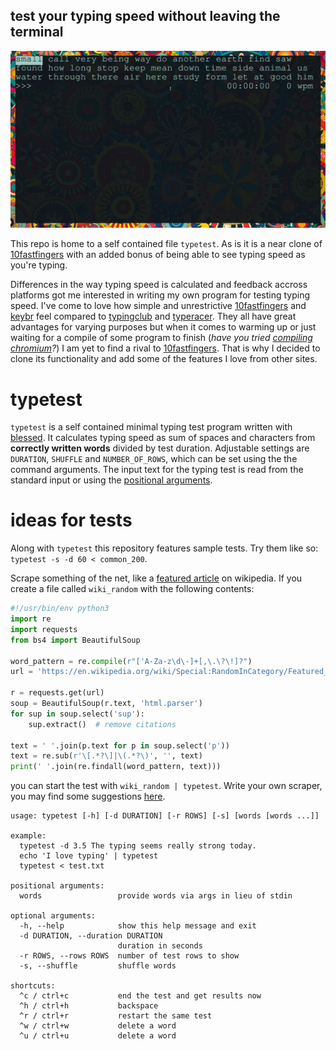 ## test your typing speed without leaving the terminal

![example](./img/example.gif)

This repo is home to a self contained file `typetest`.
As is it is a near clone of [10fastfingers](https://10fastfingers.com/typing-test/english) with an added bonus of being able to see typing speed as you're typing.

Differences in the way typing speed is calculated and feedback accross platforms got me interested in writing my own program for testing typing speed.
I've come to love how simple and unrestrictive [10fastfingers](https://10fastfingers.com/typing-test/english) and [keybr](https://keybr.com) feel compared to [typingclub](https://www.typingclub.com/) and [typeracer](https://www.typeracer.com).
They all have great advantages for varying purposes but when it comes to warming up or just waiting for a compile of some program to finish (*have you tried [compiling chromium](https://www.reddit.com/r/archlinux/comments/gdeiui/ungoogledchromium_taking_a_long_time_to_build/)?*) I am yet to find a rival to [10fastfingers](https://10fastfingers.com/typing-test/english).
That is why I decided to clone its functionality and add some of the features I love from other sites.

# typetest
`typetest` is a self contained minimal typing test program written with [blessed](https://github.com/jquast/blessed/).
It calculates typing speed as sum of spaces and characters from **correctly written words** divided by test duration.
Adjustable settings are `DURATION`, `SHUFFLE` and `NUMBER_OF_ROWS`, which can be set using the the command arguments.
The input text for the typing test is read from the standard input or using the [positional arguments](https://docs.python.org/3/glossary.html#term-argument).

# ideas for tests
Along with `typetest` this repository features sample tests.
Try them like so: `typetest -s -d 60 < common_200`.

Scrape something of the net, like a [featured article](https://en.wikipedia.org/wiki/Wikipedia:Featured_articles) on wikipedia.
If you create a file called `wiki_random` with the following contents:

```python
#!/usr/bin/env python3
import re
import requests
from bs4 import BeautifulSoup

word_pattern = re.compile(r"['A-Za-z\d\-]+[,\.\?\!]?")
url = 'https://en.wikipedia.org/wiki/Special:RandomInCategory/Featured_articles'

r = requests.get(url)
soup = BeautifulSoup(r.text, 'html.parser')
for sup in soup.select('sup'):
    sup.extract()  # remove citations

text = ' '.join(p.text for p in soup.select('p'))
text = re.sub(r'\[.*?\]|\(.*?\)', '', text)
print(' '.join(re.findall(word_pattern, text)))
```
you can start the test with `wiki_random | typetest`.
Write your own scraper, you may find some suggestions [here](https://en.wikipedia.org/wiki/Lists_of_English_words).

```
usage: typetest [-h] [-d DURATION] [-r ROWS] [-s] [words [words ...]]

example:
  typetest -d 3.5 The typing seems really strong today.
  echo 'I love typing' | typetest
  typetest < test.txt

positional arguments:
  words                 provide words via args in lieu of stdin

optional arguments:
  -h, --help            show this help message and exit
  -d DURATION, --duration DURATION
                        duration in seconds
  -r ROWS, --rows ROWS  number of test rows to show
  -s, --shuffle         shuffle words

shortcuts:
  ^c / ctrl+c           end the test and get results now
  ^h / ctrl+h           backspace
  ^r / ctrl+r           restart the same test
  ^w / ctrl+w           delete a word
  ^u / ctrl+u           delete a word
```
